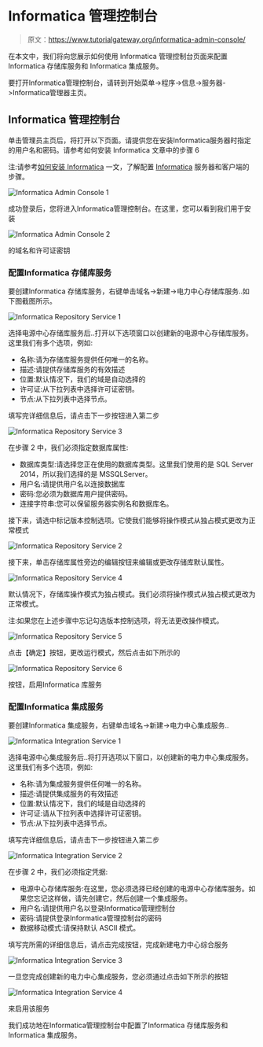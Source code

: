 # Informatica 管理控制台

> 原文：<https://www.tutorialgateway.org/informatica-admin-console/>

在本文中，我们将向您展示如何使用 Informatica 管理控制台页面来配置 Informatica 存储库服务和 Informatica 集成服务。

要打开Informatica管理控制台，请转到开始菜单->程序->信息->服务器->Informatica管理器主页。

## Informatica 管理控制台

单击管理员主页后，将打开以下页面。请提供您在安装Informatica服务器时指定的用户名和密码。请参考如何安装 Informatica 文章中的步骤 6

注:请参考[如何安装 Informatica](https://www.tutorialgateway.org/how-to-install-informatica/) 一文，了解配置 [Informatica](https://www.tutorialgateway.org/informatica/) 服务器和客户端的步骤。

![Informatica Admin Console 1](img/65a6d831bf7830abd2aeeb566d2c7086.png)

成功登录后，您将进入Informatica管理控制台。在这里，您可以看到我们用于安装

![Informatica Admin Console 2](img/0554eab153e1758751ec2ff7a0b31184.png)

的域名和许可证密钥

### 配置Informatica 存储库服务

要创建Informatica 存储库服务，右键单击域名->新建->电力中心存储库服务..如下图截图所示。

![Informatica Repository Service 1](img/473bda2654bcb636a248a8e8306ca8ab.png)

选择电源中心存储库服务后..打开以下选项窗口以创建新的电源中心存储库服务。这里我们有多个选项，例如:

*   名称:请为存储库服务提供任何唯一的名称。
*   描述:请提供存储库服务的有效描述
*   位置:默认情况下，我们的域是自动选择的
*   许可证:从下拉列表中选择许可证密钥。
*   节点:从下拉列表中选择节点。

填写完详细信息后，请点击下一步按钮进入第二步

![Informatica Repository Service 3](img/98d983ba9a11848e99a2e6896bac95d8.png)

在步骤 2 中，我们必须指定数据库属性:

*   数据库类型:请选择您正在使用的数据库类型。这里我们使用的是 SQL Server 2014，所以我们选择的是 MSSQLServer。
*   用户名:请提供用户名以连接数据库
*   密码:您必须为数据库用户提供密码。
*   连接字符串:您可以保留服务器实例名和数据库名。

接下来，请选中标记版本控制选项。它使我们能够将操作模式从独占模式更改为正常模式

![Informatica Repository Service 2](img/61e42c87dce8c9886832e1c815d8d6fb.png)

接下来，单击存储库属性旁边的编辑按钮来编辑或更改存储库默认属性。

![Informatica Repository Service 4](img/496e9e7fb31a63e21b51590a3cf48ae1.png)

默认情况下，存储库操作模式为独占模式。我们必须将操作模式从独占模式更改为正常模式。

注:如果您在上述步骤中忘记勾选版本控制选项，将无法更改操作模式。

![Informatica Repository Service 5](img/19f8628d086c2ae41a86ff15c1fcfa4e.png)

点击【确定】按钮，更改运行模式，然后点击如下所示的

![Informatica Repository Service 6](img/18b102c3cbce4d65584247069b04ce9d.png)

按钮，启用Informatica 库服务

### 配置Informatica 集成服务

要创建Informatica 集成服务，右键单击域名->新建->电力中心集成服务..

![Informatica Integration Service 1](img/b9459d1e449d44fd0f4a86db57d853fa.png)

选择电源中心集成服务后..将打开选项以下窗口，以创建新的电力中心集成服务。这里我们有多个选项，例如:

*   名称:请为集成服务提供任何唯一的名称。
*   描述:请提供集成服务的有效描述
*   位置:默认情况下，我们的域是自动选择的
*   许可证:请从下拉列表中选择许可证密钥。
*   节点:从下拉列表中选择节点。

填写完详细信息后，请点击下一步按钮进入第二步

![Informatica Integration Service 2](img/6b887f066f5d7629c2be03febcd549f9.png)

在步骤 2 中，我们必须指定凭据:

*   电源中心存储库服务:在这里，您必须选择已经创建的电源中心存储库服务。如果您忘记这样做，请先创建它，然后创建一个集成服务。
*   用户名:请提供用户名以登录Informatica管理控制台
*   密码:请提供登录Informatica管理控制台的密码
*   数据移动模式:请保持默认 ASCII 模式。

填写完所需的详细信息后，请点击完成按钮，完成新建电力中心综合服务

![Informatica Integration Service 3](img/68f0e6a8bea6d2684a29a5c44edddfa4.png)

一旦您完成创建新的电力中心集成服务，您必须通过点击如下所示的按钮

![Informatica Integration Service 4](img/0dcf910a3995b45564a0b9928876e8e5.png)

来启用该服务

我们成功地在Informatica管理控制台中配置了Informatica 存储库服务和Informatica 集成服务。